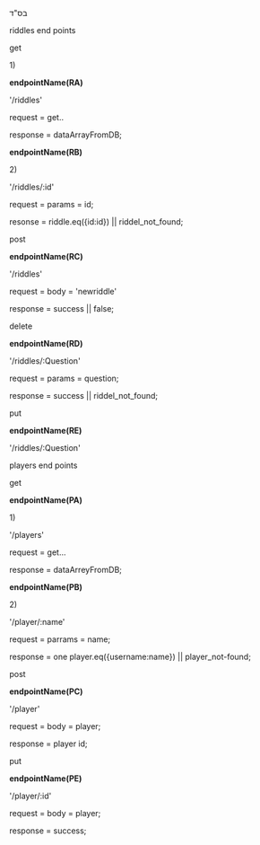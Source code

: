 בס"ד

riddles end points

get

1\)



**endpointName(RA)**

'/riddles'

request = get..

response = dataArrayFromDB;



**endpointName(RB)**

2\)

'/riddles/:id'

request = params = id;

resonse = riddle.eq({id:id}) || riddel\_not\_found;





post



**endpointName(RC)**

'/riddles'

request = body = 'newriddle'

response = success || false;

delete



**endpointName(RD)**

'/riddles/:Question'

request = params = question;

response = success || riddel\_not\_found;



put



**endpointName(RE)**

'/riddles/:Question'







players end points



get



**endpointName(PA)**

1\)

'/players'

request = get...

response = dataArreyFromDB;



**endpointName(PB)**

2\)

'/player/:name' 

request = parrams = name;

response = one player.eq({username:name}) || player\_not-found;



post  



**endpointName(PC)**

'/player'

request = body = player;

response = player id;



put 



**endpointName(PE)**

'/player/:id'

request = body = player;

response = success;





